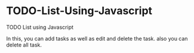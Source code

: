 # TODO-List-Using-Javascript
TODO List using Javascript

In this,
 you can add tasks as well as edit and delete the task.
also you can delete all task.
